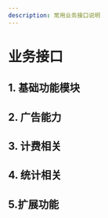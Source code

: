 ```yaml
---
description: 常用业务接口说明
---
```


# 业务接口

## 1. 基础功能模块

## 2. 广告能力

## 3. 计费相关

## 4. 统计相关

## 5.扩展功能 

